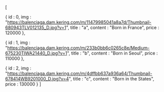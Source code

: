 [

  {
    id : 0,
    img : "https://balenciaga.dam.kering.com/m/11479985041a8a7d/Thumbnail-680943TLV012135_D.jpg?v=1",
    title : "a",
    content : "Born in France",
    price : 120000
  },

  {
    id : 1,
    img : "https://balenciaga.dam.kering.com/m/233b0bb6c0265c8e/Medium-675230TIWA21440_D.jpg?v=1",
    title : "b",
    content : "Born in Seoul",
    price : 110000
  },

  {
    id : 2,
    img : "https://balenciaga.dam.kering.com/m/4dffbb637a936a64/Thumbnail-678414WB9201000_D.jpg?v=4",
    title : "c",
    content : "Born in the States",
    price : 130000 
  }
]
